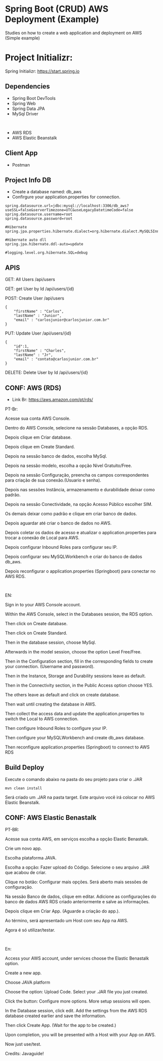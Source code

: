 # Spring Boot (CRUD) AWS Deployment (Example)

Studies on how to create a web application and deployment on AWS (Simple example)


# Project Initializr:

Spring Initializr: https://start.spring.io

## Dependencies
- Spring Boot DevTools
- Spring Web
- Spring Data JPA
- MySql Driver 

<br>

- AWS RDS
- AWS Elastic Beanstalk

## Client App
- Postman

## Project Info DB
- Create a database named: db_aws
- Confirgure your application.properties for connection.

```
spring.datasource.url=jdbc:mysql://localhost:3306/db_aws?useSSL=false&serverTimezone=UTC&useLegacyDatetimeCode=false
spring.datasource.username=root
spring.datasource.password=root

#Hibernate
spring.jpa.properties.hibernate.dialect=org.hibernate.dialect.MySQL5InnoDBDialect

#Hibernate auto dll
spring.jpa.hibernate.ddl-auto=update

#logging.level.org.hibernate.SQL=debug

```


## APIS


GET: All Users
/api/users

GET: get User by Id
/api/users/{id}

POST: Create User
/api/users
```
{
    "firstName" : "Carlos",
    "lastName" : "Junior",
    "email" : "carlosjunior@carlosjunior.com.br"
}
```

PUT: Update User
/api/users/{id}
```
{
    "id":1,
    "firstName" : "Charles",
    "lastName" : "Jr",
    "email" : "contato@carlosjunior.com.br"
}
```

DELETE: Delete User by Id
/api/users/{id}



## CONF: AWS (RDS) 

- Link Br: https://aws.amazon.com/pt/rds/

PT-Br:

Acesse sua conta AWS Console.

Dentro do AWS Console, selecione na sessão Databases, a opção RDS. 

Depois clique em Criar database.

Depois clique em Create Standard.

Depois na sessão banco de dados, escolha MySql.

Depois na sessão modelo, escolha a opção Nivel Gratuito/Free.

Depois na sessão Configuração, preencha os campos correspondentes para criação de sua conexão.(Usuario e senha).

Depois nas sessões Instância, armazenamento e durabilidade deixar como padrão.

Depois na sessão Conectividade, na opção Acesso Público escolher SIM.

Os demais deixar como padrão e clique em criar banco de dados.

Depois aguardar até criar o banco de dados no AWS.

Depois coletar os dados de acesso e atualizar o application.properties para trocar a conexão de Local para AWS.

Depois configurar Inbound Roles para configurar seu IP. 

Depois configurar seu MySQLWorkbench e criar do banco de dados db_aws.

Depois reconfigurar o application.properties (Springboot) para conectar no AWS RDS.

<br>

EN: 

Sign in to your AWS Console account.

Within the AWS Console, select in the Databases session, the RDS option.

Then click on Create database.

Then click on Create Standard.

Then in the database session, choose MySql.

Afterwards in the model session, choose the option Level Free/Free.

Then in the Configuration section, fill in the corresponding fields to create your connection. (Username and password).

Then in the Instance, Storage and Durability sessions leave as default.

Then in the Connectivity section, in the Public Access option choose YES.

The others leave as default and click on create database.

Then wait until creating the database in AWS.

Then collect the access data and update the application.properties to switch the Local to AWS connection.

Then configure Inbound Roles to configure your IP.

Then configure your MySQLWorkbench and create db_aws database.

Then reconfigure application.properties (Springboot) to connect to AWS RDS




## Build Deploy

Execute o comando abaixo na pasta do seu projeto para criar o .JAR

```
mvn clean install
```

Será criado um .JAR na pasta target. Este arquivo você irá colocar no AWS Elastic Beanstalk.


## CONF: AWS Elastic Benastalk

PT-BR:

Acesse sua conta AWS, em serviços escolha a opção Elastic Benastalk.

Crie um novo app.

Escolha plataforma JAVA.

Escolha a opção: Fazer upload do Código.  Selecione o seu arquivo .JAR que acabou de criar.

Clique no botão: Configurar mais opções. Será aberto mais sessões de configuração.

Na sessão Banco de dados, clique em editar. Adicione as configurações do banco de dados AWS RDS criado anteriormente e salve as informações.

Depois clique em Criar App. (Aguarde a criação do app.).

Ao término, será apresentado um Host com seu App na AWS. 

Agora é só utilizar/testar.

<br>

En:

Access your AWS account, under services choose the Elastic Benastalk option.

Create a new app.

Choose JAVA platform

Choose the option: Upload Code. Select your .JAR file you just created.

Click the button: Configure more options. More setup sessions will open.

In the Database session, click edit. Add the settings from the AWS RDS database created earlier and save the information.

Then click Create App. (Wait for the app to be created.)

Upon completion, you will be presented with a Host with your App on AWS.

Now just use/test.






Credits: Javaguide!
